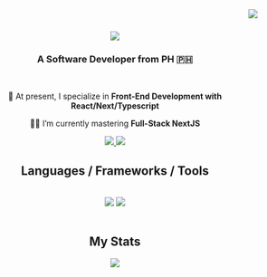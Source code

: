 <img align="right" src="https://visitor-badge.laobi.icu/badge?page_id=raynemllr.raynemllr" />

<h1 align="center">
    <img src="https://readme-typing-svg.herokuapp.com/?font=Righteous&size=35&center=true&vCenter=true&width=500&height=70&duration=4000&lines=Hey+there!+👋🏼;+I'm+Rayne+🚀;" />
</h1>

<h3 align="center">A Software Developer from PH 🇵🇭</h3>

<br/>

<div align="center">
 
 📍 At present, I specialize in **Front-End Development with React/Next/Typescript**
 
 👨‍💻 I’m currently mastering **Full-Stack NextJS**
 
 </div>

 <div align="center"> 
  <a href="mailto:raynemllr.5@gmail.com">
    <img src="https://img.shields.io/badge/Gmail-333333?style=for-the-badge&logo=gmail&logoColor=red" />
  </a>
  <a href="https://linkedin.com/in/rayne-mallari-7476bb202" target="_blank" rel="noopener noreferrer">
    <img src="https://img.shields.io/badge/LinkedIn-0077B5?style=for-the-badge&logo=linkedin&logoColor=white" target="_blank" />
  </a>
</div>
 
<h2 align="center">Languages / Frameworks / Tools</h2>
<br/>
<div align="center">
    <img src="https://skillicons.dev/icons?i=html,css,js,ts,react,nextjs,vercel,tailwind,bootstrap,materialui" />
    <img src="https://skillicons.dev/icons?i=sass,nodejs,express,mongodb,mysql,netlify,gcp,azure,supabase,ps,figma" /><br>
</div>

<br/>

<h2 align="center">My Stats</h2>
<div align="center">
    <img src="https://streak-stats.demolab.com?user=raynemllr&theme=react&hide_border=true&border_radius=5&date_format=M%20j%5B%2C%20Y%5D&card_width=1000" />
</div>
